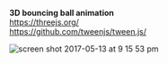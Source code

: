 **3D bouncing ball animation**  
https://threejs.org/  
https://github.com/tweenjs/tween.js/

![screen shot 2017-05-13 at 9 15 53 pm](https://cloud.githubusercontent.com/assets/14317604/26028529/ac600a82-3822-11e7-8587-7b4856980c48.png)